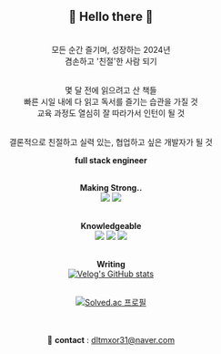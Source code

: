 <div align="center">

  <h2>👋 Hello there 👋</h2>
  
  <br>모든 순간 즐기며, 성장하는 2024년<br>
  겸손하고 '친절'한 사람 되기<br>

  <br>몇 달 전에 읽으려고 산 책들<br>
  빠른 시일 내에 다 읽고 독서를 즐기는 습관을 가질 것<br>
  교육 과정도 열심히 잘 따라가서 인턴이 될 것<br>

  <br>결론적으로 친절하고 실력 있는,  협업하고 싶은 개발자가 될 것<br>

  <b> full stack engineer </b>

  <br><b>Making Strong..</b><br>
  <img src="https://img.shields.io/badge/C++-00599C?style=flat-square&logo=C%2B%2B&logoColor=white"/>
  <img src="https://img.shields.io/badge/java-007396?style=flat-square&logo=java&logoColor=white"/>

  
  <br><b>Knowledgeable</b><br>
  <img src="https://img.shields.io/badge/Python-3776AB?style=flat-square&logo=Python&logoColor=white"/>
  <img src="https://img.shields.io/badge/Flask-000000?style=flat-square&logo=flask&logoColor=white"/>
  <img src="https://img.shields.io/badge/MySQL-4479A1?style=flat-square&logo=MySQL&logoColor=white"/>


  <br><b>Writing</b><br>
  <a href="https://velog.io/@seungtoctoc">
  <img src="https://velog-readme-stats.vercel.app/api/badge?name=seungtoctoc" alt="Velog's GitHub stats"></a>


  <br>
  
  <a href="https://solved.ac/dltmxor31">
  <img src="http://mazassumnida.wtf/api/v2/generate_badge?boj=dltmxor31" alt="Solved.ac 프로필"/></a>

  <br><br>
  📧 <b>contact</b> : dltmxor31@naver.com
</div>
